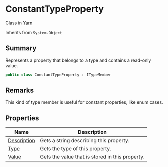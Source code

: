 # ConstantTypeProperty

Class in [Yarn](yarn.md)

Inherits from `System.Object`

## Summary

Represents a property that belongs to a type and contains a read-only value.

```csharp
public class ConstantTypeProperty : ITypeMember
```

## Remarks

This kind of type member is useful for constant properties, like enum cases.

## Properties

| Name                                                    | Description                                     |
| ------------------------------------------------------- | ----------------------------------------------- |
| [Description](yarn.constanttypeproperty.description.md) | Gets a string describing this property.         |
| [Type](yarn.constanttypeproperty.type.md)               | Gets the type of this property.                 |
| [Value](yarn.constanttypeproperty.value.md)             | Gets the value that is stored in this property. |
